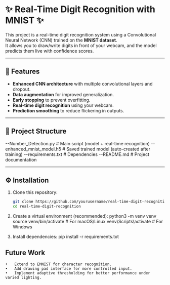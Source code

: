 # ✨ Real-Time Digit Recognition with MNIST ✨

This project is a real-time digit recognition system using a Convolutional Neural Network (CNN) trained on the **MNIST dataset**.  
It allows you to draw/write digits in front of your webcam, and the model predicts them live with confidence scores.

---

## 🚀 Features
- **Enhanced CNN architecture** with multiple convolutional layers and dropout.
- **Data augmentation** for improved generalization.
- **Early stopping** to prevent overfitting.
- **Real-time digit recognition** using your webcam.
- **Prediction smoothing** to reduce flickering in outputs.

---

## 📂 Project Structure
--Number_Detection.py          # Main script (model + real-time recognition)
--enhanced_mnist_model.h5      # Saved trained model (auto-created after training)
--requirements.txt             # Dependencies
--README.md                    # Project documentation

---

## ⚙️ Installation

1. Clone this repository:
   ```bash
   git clone https://github.com/yourusername/real-time-digit-recognition.git
   cd real-time-digit-recognition

2.	Create a virtual environment (recommended):
python3 -m venv venv
source venv/bin/activate   # For macOS/Linux
venv\Scripts\activate      # For Windows

3. Install dependencies:
pip install -r requirements.txt

## Future Work
	•	Extend to EMNIST for character recognition.
	•	Add drawing pad interface for more controlled input.
	•	Implement adaptive thresholding for better performance under varied lighting.
